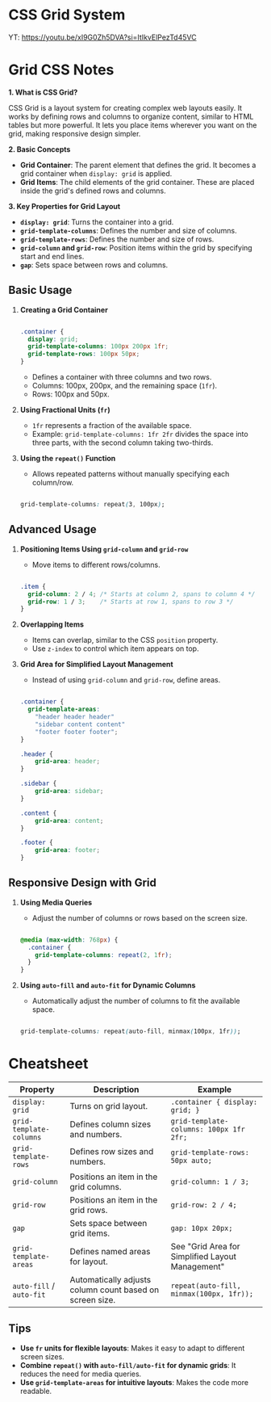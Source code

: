 # CSS Grid System

YT: https://youtu.be/xI9G0Zh5DVA?si=ItIkvElPezTd45VC

# Grid CSS Notes

**1. What is CSS Grid?**

CSS Grid is a layout system for creating complex web layouts easily. It works by defining rows and columns to organize content, similar to HTML tables but more powerful. It lets you place items wherever you want on the grid, making responsive design simpler.

**2. Basic Concepts**

- **Grid Container**: The parent element that defines the grid. It becomes a grid container when `display: grid` is applied.
- **Grid Items**: The child elements of the grid container. These are placed inside the grid's defined rows and columns.

**3. Key Properties for Grid Layout**

- **`display: grid`**: Turns the container into a grid.
- **`grid-template-columns`**: Defines the number and size of columns.
- **`grid-template-rows`**: Defines the number and size of rows.
- **`grid-column` and `grid-row`**: Position items within the grid by specifying start and end lines.
- **`gap`**: Sets space between rows and columns.

## Basic Usage

1. **Creating a Grid Container**
    
    ```css
    
    .container {
      display: grid;
      grid-template-columns: 100px 200px 1fr;
      grid-template-rows: 100px 50px;
    }
    ```
    
    - Defines a container with three columns and two rows.
    - Columns: 100px, 200px, and the remaining space (`1fr`).
    - Rows: 100px and 50px.
    
2. **Using Fractional Units (`fr`)**
    - `1fr` represents a fraction of the available space.
    - Example: `grid-template-columns: 1fr 2fr` divides the space into three parts, with the second column taking two-thirds.
    
3. **Using the `repeat()` Function**
    - Allows repeated patterns without manually specifying each column/row.
    
    ```css
    
    grid-template-columns: repeat(3, 100px);
    
    ```
    

## Advanced Usage

1. **Positioning Items Using `grid-column` and `grid-row`**
    - Move items to different rows/columns.
    
    ```css
    
    .item {
      grid-column: 2 / 4; /* Starts at column 2, spans to column 4 */
      grid-row: 1 / 3;    /* Starts at row 1, spans to row 3 */
    }
    ```
    
2. **Overlapping Items**
    - Items can overlap, similar to the CSS `position` property.
    - Use `z-index` to control which item appears on top.
    
3. **Grid Area for Simplified Layout Management**
    - Instead of using `grid-column` and `grid-row`, define areas.
    
    ```css
    
    .container {
      grid-template-areas:
        "header header header"
        "sidebar content content"
        "footer footer footer";
    }
    
    .header { 
    	grid-area: header; 
    }
    
    .sidebar { 
    	grid-area: sidebar; 
    }
    
    .content { 
    	grid-area: content; 
    }
    
    .footer { 
    	grid-area: footer; 
    }
    
    ```
    

## Responsive Design with Grid

1. **Using Media Queries**
    - Adjust the number of columns or rows based on the screen size.
    
    ```css
    
    @media (max-width: 768px) {
      .container {
        grid-template-columns: repeat(2, 1fr);
      }
    }
    
    ```
    
2. **Using `auto-fill` and `auto-fit` for Dynamic Columns**
    - Automatically adjust the number of columns to fit the available space.
    
    ```css
    
    grid-template-columns: repeat(auto-fill, minmax(100px, 1fr));
    
    ```
    

# Cheatsheet

| **Property** | **Description** | **Example** |
| --- | --- | --- |
| `display: grid` | Turns on grid layout. | `.container { display: grid; }` |
| `grid-template-columns` | Defines column sizes and numbers. | `grid-template-columns: 100px 1fr 2fr;` |
| `grid-template-rows` | Defines row sizes and numbers. | `grid-template-rows: 50px auto;` |
| `grid-column` | Positions an item in the grid columns. | `grid-column: 1 / 3;` |
| `grid-row` | Positions an item in the grid rows. | `grid-row: 2 / 4;` |
| `gap` | Sets space between grid items. | `gap: 10px 20px;` |
| `grid-template-areas` | Defines named areas for layout. | See "Grid Area for Simplified Layout Management" |
| `auto-fill` / `auto-fit` | Automatically adjusts column count based on screen size. | `repeat(auto-fill, minmax(100px, 1fr));` |

## Tips

- **Use `fr` units for flexible layouts**: Makes it easy to adapt to different screen sizes.
- **Combine `repeat()` with `auto-fill/auto-fit` for dynamic grids**: It reduces the need for media queries.
- **Use `grid-template-areas` for intuitive layouts**: Makes the code more readable.

